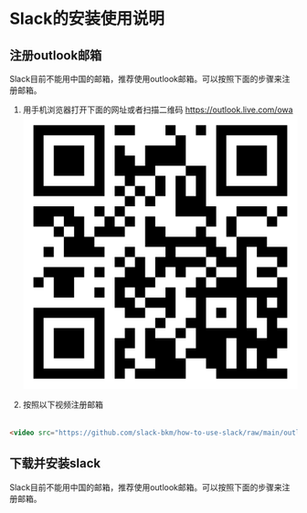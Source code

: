 # Slack的安装使用说明

## 注册outlook邮箱
Slack目前不能用中国的邮箱，推荐使用outlook邮箱。可以按照下面的步骤来注册邮箱。

1. 用手机浏览器打开下面的网址或者扫描二维码
https://outlook.live.com/owa
![](outlook.png)

2. 按照以下视频注册邮箱
```HTML

<video src="https://github.com/slack-bkm/how-to-use-slack/raw/main/outlook-reg.mp4" controls="controls" width="500" height="300"></video>
```

## 下载并安装slack
Slack目前不能用中国的邮箱，推荐使用outlook邮箱。可以按照下面的步骤来注册邮箱。
